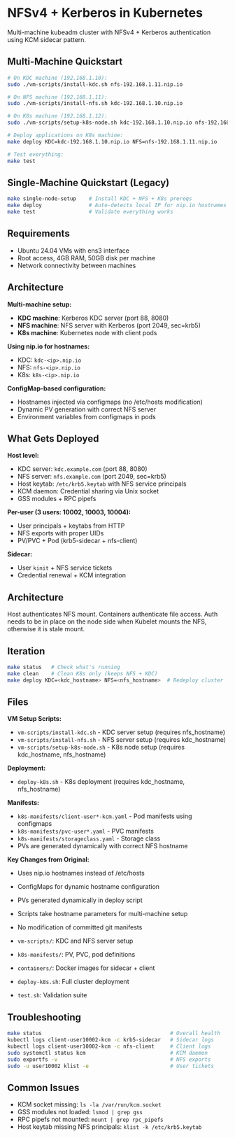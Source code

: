 # NFSv4 + Kerberos in Kubernetes

Multi-machine kubeadm cluster with NFSv4 + Kerberos authentication using KCM sidecar pattern.

## Multi-Machine Quickstart

```bash
# On KDC machine (192.168.1.10):
sudo ./vm-scripts/install-kdc.sh nfs-192.168.1.11.nip.io

# On NFS machine (192.168.1.11):
sudo ./vm-scripts/install-nfs.sh kdc-192.168.1.10.nip.io

# On K8s machine (192.168.1.12):
sudo ./vm-scripts/setup-k8s-node.sh kdc-192.168.1.10.nip.io nfs-192.168.1.11.nip.io

# Deploy applications on K8s machine:
make deploy KDC=kdc-192.168.1.10.nip.io NFS=nfs-192.168.1.11.nip.io

# Test everything:
make test
```

## Single-Machine Quickstart (Legacy)

```bash
make single-node-setup    # Install KDC + NFS + K8s prereqs
make deploy               # Auto-detects local IP for nip.io hostnames
make test                 # Validate everything works
```

## Requirements

- Ubuntu 24.04 VMs with ens3 interface
- Root access, 4GB RAM, 50GB disk per machine
- Network connectivity between machines

## Architecture

**Multi-machine setup:**
- **KDC machine**: Kerberos KDC server (port 88, 8080)
- **NFS machine**: NFS server with Kerberos (port 2049, sec=krb5)
- **K8s machine**: Kubernetes node with client pods

**Using nip.io for hostnames:**
- KDC: `kdc-<ip>.nip.io`
- NFS: `nfs-<ip>.nip.io`
- K8s: `k8s-<ip>.nip.io`

**ConfigMap-based configuration:**
- Hostnames injected via configmaps (no /etc/hosts modification)
- Dynamic PV generation with correct NFS server
- Environment variables from configmaps in pods

## What Gets Deployed

**Host level:**
- KDC server: `kdc.example.com` (port 88, 8080)
- NFS server: `nfs.example.com` (port 2049, sec=krb5)
- Host keytab: `/etc/krb5.keytab` with NFS service principals
- KCM daemon: Credential sharing via Unix socket
- GSS modules + RPC pipefs

**Per-user (3 users: 10002, 10003, 10004):**
- User principals + keytabs from HTTP
- NFS exports with proper UIDs
- PV/PVC + Pod (krb5-sidecar + nfs-client)

**Sidecar:**
- User `kinit` + NFS service tickets
- Credential renewal + KCM integration

## Architecture

Host authenticates NFS mount. Containers authenticate file access.
Auth needs to be in place on the node side when Kubelet mounts the NFS,
otherwise it is stale mount.

## Iteration

```bash
make status   # Check what's running
make clean    # Clean K8s only (keeps NFS + KDC)
make deploy KDC=<kdc_hostname> NFS=<nfs_hostname>  # Redeploy cluster
```

## Files

**VM Setup Scripts:**
- `vm-scripts/install-kdc.sh` - KDC server setup (requires nfs_hostname)
- `vm-scripts/install-nfs.sh` - NFS server setup (requires kdc_hostname)
- `vm-scripts/setup-k8s-node.sh` - K8s node setup (requires kdc_hostname, nfs_hostname)

**Deployment:**
- `deploy-k8s.sh` - K8s deployment (requires kdc_hostname, nfs_hostname)

**Manifests:**
- `k8s-manifests/client-user*-kcm.yaml` - Pod manifests using configmaps
- `k8s-manifests/pvc-user*.yaml` - PVC manifests
- `k8s-manifests/storageclass.yaml` - Storage class
- PVs are generated dynamically with correct NFS hostname

**Key Changes from Original:**
- Uses nip.io hostnames instead of /etc/hosts
- ConfigMaps for dynamic hostname configuration
- PVs generated dynamically in deploy script
- Scripts take hostname parameters for multi-machine setup
- No modification of committed git manifests

- `vm-scripts/`: KDC and NFS server setup
- `k8s-manifests/`: PV, PVC, pod definitions
- `containers/`: Docker images for sidecar + client
- `deploy-k8s.sh`: Full cluster deployment
- `test.sh`: Validation suite

## Troubleshooting

```bash
make status                                         # Overall health
kubectl logs client-user10002-kcm -c krb5-sidecar   # Sidecar logs
kubectl logs client-user10002-kcm -c nfs-client     # Client logs
sudo systemctl status kcm                           # KCM daemon
sudo exportfs -v                                    # NFS exports
sudo -u user10002 klist -e                          # User tickets
```

## Common Issues

- KCM socket missing: `ls -la /var/run/kcm.socket`
- GSS modules not loaded: `lsmod | grep gss`
- RPC pipefs not mounted: `mount | grep rpc_pipefs`
- Host keytab missing NFS principals: `klist -k /etc/krb5.keytab`
